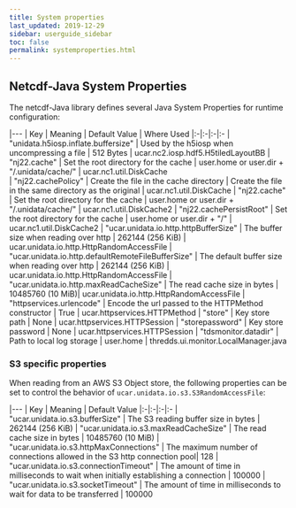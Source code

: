 ```yaml
---
title: System properties
last_updated: 2019-12-29
sidebar: userguide_sidebar
toc: false
permalink: systemproperties.html
---
```


## Netcdf-Java System Properties

The netcdf-Java library defines several Java System Properties for runtime configuration:

|---
| Key |  Meaning |  Default Value | Where Used
|:-|:-|:-|:-
| "unidata.h5iosp.inflate.buffersize" |  Used by the h5iosp when uncompressing a file | 512 Bytes | ucar.nc2.iosp.hdf5.H5tiledLayoutBB
| "nj22.cache" | Set the root directory for the cache | user.home or user.dir + "/.unidata/cache/" | ucar.nc1.util.DiskCache   
| "nj22.cachePolicy" | Create the file in the cache directory | Create the file in the same directory as the original | ucar.nc1.util.DiskCache
| "nj22.cache" | Set the root directory for the cache | user.home or user.dir + "/.unidata/cache/" | ucar.nc1.util.DiskCache2
| "nj22.cachePersistRoot" | Set the root directory for the cache | user.home or user.dir + "/" | ucar.nc1.util.DiskCache2 
| "ucar.unidata.io.http.httpBufferSize" | The buffer size when reading over http | 262144 (256 KiB) | ucar.unidata.io.http.HttpRandomAccessFile
| "ucar.unidata.io.http.defaultRemoteFileBufferSize" | The default buffer size when reading over http | 262144 (256 KiB) | ucar.unidata.io.http.HttpRandomAccessFile
| "ucar.unidata.io.http.maxReadCacheSize" | The read cache size in bytes | 10485760 (10 MiB)| ucar.unidata.io.http.HttpRandomAccessFile
| "httpservices.urlencode" | Encode the url passed to the HTTPMethod constructor | True | ucar.httpservices.HTTPMethod
| "store" | Key store path | None | ucar.httpservices.HTTPSession
| "storepassword" | Key store password | None | ucar.httpservices.HTTPSession
| "tdsmonitor.datadir" | Path to local log storage | user.home | thredds.ui.monitor.LocalManager.java

### S3 specific properties

When reading from an AWS S3 Object store, the following properties can be set to control the behavior of `ucar.unidata.io.s3.S3RandomAccessFile`:

|---
| Key |  Meaning |  Default Value
|:-|:-|:-|:-
| "ucar.unidata.io.s3.bufferSize" | The S3 reading buffer size in bytes | 262144 (256 KiB)
| "ucar.unidata.io.s3.maxReadCacheSize" | The read cache size in bytes | 10485760 (10 MiB)
| "ucar.unidata.io.s3.httpMaxConnections" | The maximum number of connections allowed in the S3 http connection pool| 128
| "ucar.unidata.io.s3.connectionTimeout" | The amount of time in milliseconds to wait when initially establishing a connection | 100000 
| "ucar.unidata.io.s3.socketTimeout" | The amount of time in milliseconds to wait for data to be transferred | 100000
